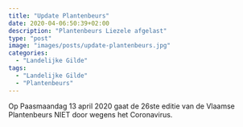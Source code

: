 ```yaml
---
title: "Update Plantenbeurs"
date: 2020-04-06:50:39+02:00
description: "Plantenbeurs Liezele afgelast"
type: "post"
image: "images/posts/update-plantenbeurs.jpg"
categories:
  - "Landelijke Gilde"
tags:
  - "Landelijke Gilde"
  - "Plantenbeurs"
---
```


Op Paasmaandag 13 april 2020 gaat de 26ste editie van de Vlaamse Plantenbeurs NIET door wegens het Coronavirus.
